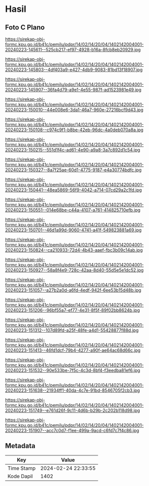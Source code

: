 # Hasil

## Foto C Plano

https://sirekap-obj-formc.kpu.go.id/b41c/pemilu/pdpr/14/02/14/20/04/1402142004001-20240223-145611--525cb217-ef97-4928-b16a-8fcb8eb20929.jpg

https://sirekap-obj-formc.kpu.go.id/b41c/pemilu/pdpr/14/02/14/20/04/1402142004001-20240223-145803--4df403a9-e427-4db9-9083-81bd13f18907.jpg

https://sirekap-obj-formc.kpu.go.id/b41c/pemilu/pdpr/14/02/14/20/04/1402142004001-20240223-145907--36fa4d79-a9e1-4e55-987f-ad1523981e49.jpg

https://sirekap-obj-formc.kpu.go.id/b41c/pemilu/pdpr/14/02/14/20/04/1402142004001-20240223-150010--44e008e6-3da1-46a7-960e-27216bcf9d43.jpg

https://sirekap-obj-formc.kpu.go.id/b41c/pemilu/pdpr/14/02/14/20/04/1402142004001-20240223-150108--c974c9f1-b8be-42eb-96dc-4a0deb070a8a.jpg

https://sirekap-obj-formc.kpu.go.id/b41c/pemilu/pdpr/14/02/14/20/04/1402142004001-20240223-150215--551d1f4c-ad61-4e90-a9a8-3a7c892d1c54.jpg

https://sirekap-obj-formc.kpu.go.id/b41c/pemilu/pdpr/14/02/14/20/04/1402142004001-20240223-150327--8a7f25ae-60d1-4775-9187-e4a30774bdfc.jpg

https://sirekap-obj-formc.kpu.go.id/b41c/pemilu/pdpr/14/02/14/20/04/1402142004001-20240223-150441--48ea5869-56f9-4042-a714-07cd29a2c1fd.jpg

https://sirekap-obj-formc.kpu.go.id/b41c/pemilu/pdpr/14/02/14/20/04/1402142004001-20240223-150551--014e68be-c44a-4107-a761-414825710efb.jpg

https://sirekap-obj-formc.kpu.go.id/b41c/pemilu/pdpr/14/02/14/20/04/1402142004001-20240223-150701--46d1a99d-9060-4741-a41f-549823881a69.jpg

https://sirekap-obj-formc.kpu.go.id/b41c/pemilu/pdpr/14/02/14/20/04/1402142004001-20240223-150824--ca210933-72d4-4b43-aaef-fbc3b09c14ab.jpg

https://sirekap-obj-formc.kpu.go.id/b41c/pemilu/pdpr/14/02/14/20/04/1402142004001-20240223-150927--58a8f4e9-728c-42aa-8d40-55d5e5e1dc52.jpg

https://sirekap-obj-formc.kpu.go.id/b41c/pemilu/pdpr/14/02/14/20/04/1402142004001-20240223-151057--a27b2a0d-a6fd-4edf-942f-6ee53b15d48b.jpg

https://sirekap-obj-formc.kpu.go.id/b41c/pemilu/pdpr/14/02/14/20/04/1402142004001-20240223-151206--96bf55a7-ef77-4e31-8f5f-89f02bb8624b.jpg

https://sirekap-obj-formc.kpu.go.id/b41c/pemilu/pdpr/14/02/14/20/04/1402142004001-20240223-151312--107d89fd-a25f-48fe-a4d1-55428877f88d.jpg

https://sirekap-obj-formc.kpu.go.id/b41c/pemilu/pdpr/14/02/14/20/04/1402142004001-20240223-151413--46fd1dcf-79b4-4277-a90f-ae64ac68d66c.jpg

https://sirekap-obj-formc.kpu.go.id/b41c/pemilu/pdpr/14/02/14/20/04/1402142004001-20240223-151532--90e533be-7f5c-4c3d-8bf4-f3eedba81ef6.jpg

https://sirekap-obj-formc.kpu.go.id/b41c/pemilu/pdpr/14/02/14/20/04/1402142004001-20240223-151638--21934ff1-40da-4c7e-91bd-8546705f2cb3.jpg

https://sirekap-obj-formc.kpu.go.id/b41c/pemilu/pdpr/14/02/14/20/04/1402142004001-20240223-151749--e761d26f-9c11-4d6b-b29b-2c202b118d98.jpg

https://sirekap-obj-formc.kpu.go.id/b41c/pemilu/pdpr/14/02/14/20/04/1402142004001-20240223-151907--acc7c0d7-f1ee-499a-9acd-c6fd7c7f4c86.jpg


## Metadata

| Key        | Value               |
| ---------- | ------------------- |
| Time Stamp | 2024-02-24 22:33:55 |
| Kode Dapil | 1402                |



